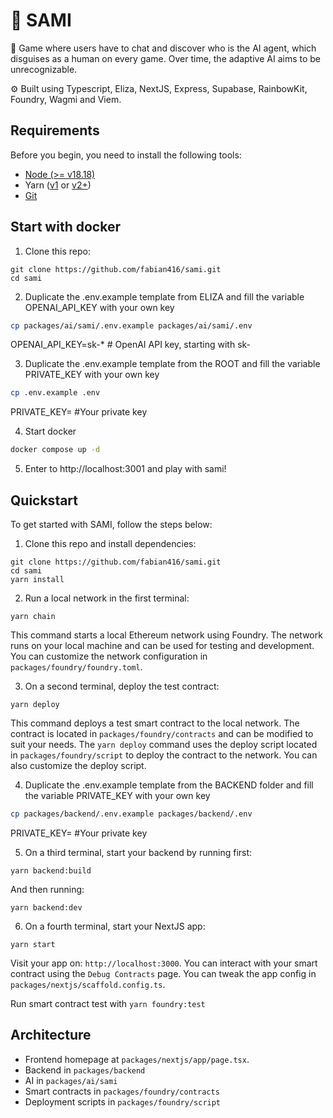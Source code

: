 # 🤖 SAMI

🧪 Game where users have to chat and discover who is the AI agent, which disguises as a human on every game. Over time, the adaptive AI aims to be unrecognizable.

⚙️ Built using Typescript, Eliza, NextJS, Express, Supabase, RainbowKit, Foundry, Wagmi and Viem.

## Requirements

Before you begin, you need to install the following tools:

- [Node (>= v18.18)](https://nodejs.org/en/download/)
- Yarn ([v1](https://classic.yarnpkg.com/en/docs/install/) or [v2+](https://yarnpkg.com/getting-started/install))
- [Git](https://git-scm.com/downloads)


## Start with docker

1. Clone this repo:

```
git clone https://github.com/fabian416/sami.git
cd sami
```

2. Duplicate the .env.example template from ELIZA and fill the variable OPENAI_API_KEY with your own key

```bash
cp packages/ai/sami/.env.example packages/ai/sami/.env
```

OPENAI_API_KEY=sk-* # OpenAI API key, starting with sk-



3. Duplicate the .env.example template from the ROOT and fill the variable PRIVATE_KEY with your own key

```bash
cp .env.example .env
```

PRIVATE_KEY= #Your private key


4. Start docker

```bash
docker compose up -d
```

5. Enter to http://localhost:3001 and play with sami!



## Quickstart

To get started with SAMI, follow the steps below:

1. Clone this repo and install dependencies:

```
git clone https://github.com/fabian416/sami.git
cd sami
yarn install
```

2. Run a local network in the first terminal:

```
yarn chain
```

This command starts a local Ethereum network using Foundry. The network runs on your local machine and can be used for testing and development. You can customize the network configuration in `packages/foundry/foundry.toml`.

3. On a second terminal, deploy the test contract:

```
yarn deploy
```

This command deploys a test smart contract to the local network. The contract is located in `packages/foundry/contracts` and can be modified to suit your needs. The `yarn deploy` command uses the deploy script located in `packages/foundry/script` to deploy the contract to the network. You can also customize the deploy script.


4. Duplicate the .env.example template from the BACKEND folder and fill the variable PRIVATE_KEY with your own key

```bash
cp packages/backend/.env.example packages/backend/.env
```

PRIVATE_KEY= #Your private key

5. On a third terminal, start your backend by running first:

```
yarn backend:build
```

And then running:

```
yarn backend:dev
```

6. On a fourth terminal, start your NextJS app:

```
yarn start
```

Visit your app on: `http://localhost:3000`. You can interact with your smart contract using the `Debug Contracts` page. You can tweak the app config in `packages/nextjs/scaffold.config.ts`.

Run smart contract test with `yarn foundry:test`


## Architecture

- Frontend homepage at `packages/nextjs/app/page.tsx`.
- Backend in `packages/backend`
- AI in `packages/ai/sami`
- Smart contracts in `packages/foundry/contracts`
- Deployment scripts in `packages/foundry/script`

